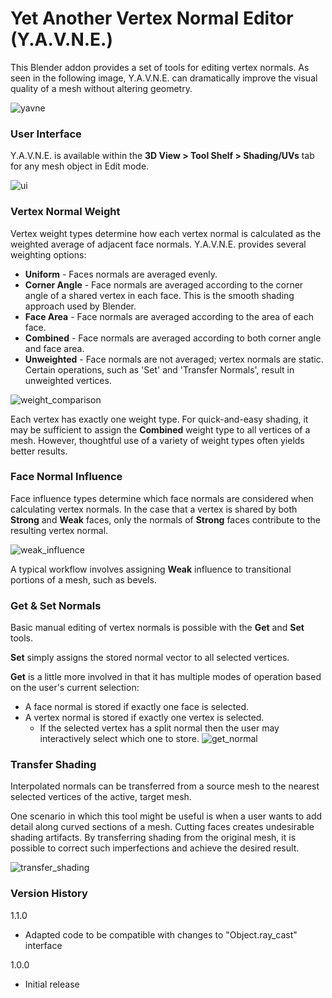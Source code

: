 # **Yet Another Vertex Normal Editor (Y.A.V.N.E.)**

This Blender addon provides a set of tools for editing vertex normals. As seen in the following image, Y.A.V.N.E. can dramatically improve the visual quality of a mesh without altering geometry.

![yavne](https://cloud.githubusercontent.com/assets/8960984/13205008/723b6f74-d89a-11e5-8e46-2e85e79caf6f.png)

### **User Interface** ###

Y.A.V.N.E. is available within the **3D View > Tool Shelf > Shading/UVs** tab for any mesh object in Edit mode.

![ui](https://cloud.githubusercontent.com/assets/8960984/13239852/a21355d0-d99a-11e5-94aa-50f5a13e6489.png)

### **Vertex Normal Weight** ###

Vertex weight types determine how each vertex normal is calculated as the weighted average of adjacent face normals. Y.A.V.N.E. provides several weighting options:

* **Uniform** - Faces normals are averaged evenly.
* **Corner Angle** - Face normals are averaged according to the corner angle of a shared vertex in each face. This is the smooth shading approach used by Blender.
* **Face Area** - Face normals are averaged according to the area of each face.
* **Combined** - Face normals are averaged according to both corner angle and face area.
* **Unweighted** - Face normals are not averaged; vertex normals are static. Certain operations, such as 'Set' and 'Transfer Normals', result in unweighted vertices.

![weight_comparison](https://cloud.githubusercontent.com/assets/8960984/13204443/5f340a38-d88d-11e5-9134-ad9f6588b7c5.png)

Each vertex has exactly one weight type. For quick-and-easy shading, it may be sufficient to assign the **Combined** weight type to all vertices of a mesh. However, thoughtful use of a variety of weight types often yields better results.

### **Face Normal Influence** ###

Face influence types determine which face normals are considered when calculating vertex normals. In the case that a vertex is shared by both **Strong** and **Weak** faces, only the normals of **Strong** faces contribute to the resulting vertex normal.

![weak_influence](https://cloud.githubusercontent.com/assets/8960984/13209691/3e6445f0-d8e4-11e5-9e58-ca7ceed7ea2f.png)

A typical workflow involves assigning **Weak** influence to transitional portions of a mesh, such as bevels.

### **Get & Set Normals** ###

Basic manual editing of vertex normals is possible with the **Get** and **Set** tools.

**Set** simply assigns the stored normal vector to all selected vertices.

**Get** is a little more involved in that it has multiple modes of operation based on the user's current selection:

* A face normal is stored if exactly one face is selected.
* A vertex normal is stored if exactly one vertex is selected.
  * If the selected vertex has a split normal then the user may interactively select which one to store.
![get_normal](https://cloud.githubusercontent.com/assets/8960984/13209707/5d11c306-d8e4-11e5-8f3d-802ee7d7b7cc.png)

### **Transfer Shading** ###

Interpolated normals can be transferred from a source mesh to the nearest selected vertices of the active, target mesh.

One scenario in which this tool might be useful is when a user wants to add detail along curved sections of a mesh. Cutting faces creates undesirable shading artifacts. By transferring shading from the original mesh, it is possible to correct such imperfections and achieve the desired result.

![transfer_shading](https://cloud.githubusercontent.com/assets/8960984/13205760/bf1b57d4-d8ac-11e5-9343-95043048170a.png)

### **Version History** ###

1.1.0

* Adapted code to be compatible with changes to "Object.ray_cast" interface

1.0.0

* Initial release
